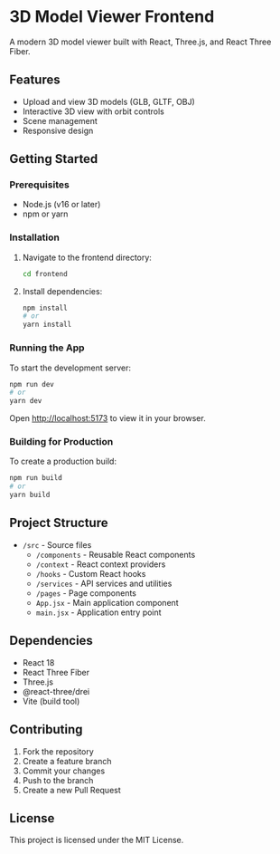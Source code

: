 # 3D Model Viewer Frontend

A modern 3D model viewer built with React, Three.js, and React Three Fiber.

## Features

- Upload and view 3D models (GLB, GLTF, OBJ)
- Interactive 3D view with orbit controls
- Scene management
- Responsive design

## Getting Started

### Prerequisites

- Node.js (v16 or later)
- npm or yarn

### Installation

1. Navigate to the frontend directory:
   ```bash
   cd frontend
   ```

2. Install dependencies:
   ```bash
   npm install
   # or
   yarn install
   ```

### Running the App

To start the development server:

```bash
npm run dev
# or
yarn dev
```

Open [http://localhost:5173](http://localhost:5173) to view it in your browser.

### Building for Production

To create a production build:

```bash
npm run build
# or
yarn build
```

## Project Structure

- `/src` - Source files
  - `/components` - Reusable React components
  - `/context` - React context providers
  - `/hooks` - Custom React hooks
  - `/services` - API services and utilities
  - `/pages` - Page components
  - `App.jsx` - Main application component
  - `main.jsx` - Application entry point

## Dependencies

- React 18
- React Three Fiber
- Three.js
- @react-three/drei
- Vite (build tool)

## Contributing

1. Fork the repository
2. Create a feature branch
3. Commit your changes
4. Push to the branch
5. Create a new Pull Request

## License

This project is licensed under the MIT License.
